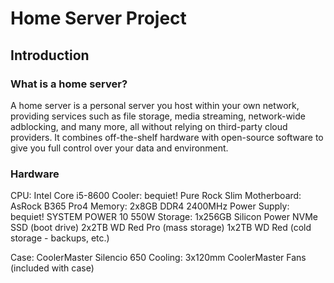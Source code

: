 # Home Server Project
## Introduction
### What is a home server?
A home server is a personal server you host within your own network, providing services such as file storage, media streaming, network-wide adblocking, and many more, all without relying on third-party cloud providers. It combines off-the-shelf hardware with open-source software to give you full control over your data and environment.
### Hardware
CPU: Intel Core i5-8600     Cooler: bequiet! Pure Rock Slim
Motherboard: AsRock B365 Pro4
Memory: 2x8GB DDR4 2400MHz
Power Supply: bequiet! SYSTEM POWER 10 550W
Storage: 
1x256GB Silicon Power NVMe SSD (boot drive)
2x2TB WD Red Pro (mass storage)
1x2TB WD Red (cold storage - backups, etc.)

Case: CoolerMaster Silencio 650
Cooling: 3x120mm CoolerMaster Fans (included with case)
